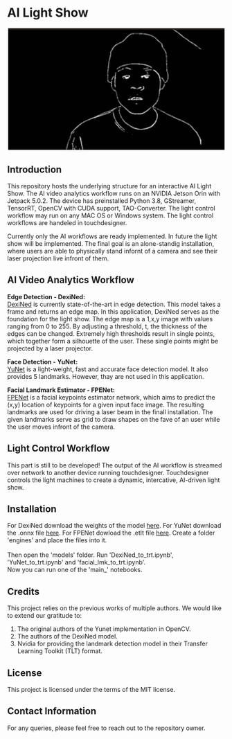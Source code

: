 # AI Light Show

<p align="center">
  <img src="teaser.gif" width="500"/>
</p>

## Introduction

This repository hosts the underlying structure for an interactive AI Light Show. The AI video analytics workflow runs on an NVIDIA Jetson Orin with Jetpack 5.0.2. The device has preinstalled Python 3.8, GStreamer, TensorRT, OpenCV with CUDA support, TAO-Converter. The light control workflow may run on any MAC OS or Windows system. The light control workflows are handeled in touchdesigner.

Currently only the AI workflows are ready implemented. In future the light show will be implemented. The final goal is an alone-standig installation, where users are able to physically stand infornt of a camera and see their laser projection live infront of them.

## AI Video Analytics Workflow

**Edge Detection - DexiNed:** <br>
[DexiNed](https://github.com/xavysp/DexiNed) is currently state-of-the-art in edge detection. This model takes a frame and returns an edge map. In this application, DexiNed serves as the foundation for the light show. The edge map is a 1,x,y image with values ranging from 0 to 255. By adjusting a threshold, t, the thickness of the edges can be changed. Extremely high thresholds result in single points, which together form a silhouette of the user. These single points might be projected by a laser projector.

**Face Detection - YuNet:** <br>
[YuNet](https://github.com/opencv/opencv_zoo/tree/bfac311b2b30de4648307d9939d2f9e33e012007/models/face_detection_yunet) is a light-weight, fast and accurate face detection model. It also provides 5 landmarks. However, thay are not used in this application.

**Facial Landmark Estimator - FPENet:** <br>
[FPENet](https://catalog.ngc.nvidia.com/orgs/nvidia/teams/tao/models/fpenet) is a facial keypoints estimator network, which aims to predict the (x,y) location of keypoints for a given input face image. The resulting landmarks are used for driving a laser beam in the finall installation. The given landmarks serve as grid to draw shapes on the fave of an user while the user moves infront of the camera.

## Light Control Workflow

This part is still to be developed! The output of the AI workflow is streamed over network to another device running touchdesigner. Touchdesigner controls the light machines to create a dynamic, intercative, AI-driven light show.

## Installation

For DexiNed download the weights of the model [here](https://drive.google.com/file/d/1V56vGTsu7GYiQouCIKvTWl5UKCZ6yCNu/view). For YuNet download the .onnx file [here](https://github.com/opencv/opencv_zoo/blob/bfac311b2b30de4648307d9939d2f9e33e012007/models/face_detection_yunet/face_detection_yunet.onnx). For FPENet dowload the .etlt file [here](https://catalog.ngc.nvidia.com/orgs/nvidia/teams/tao/models/fpenet/files?version=deployable_v3.0). Create a folder 'engines' and place the files into it. <br>
<br>
Then open the 'models' folder. Run 'DexiNed_to_trt.ipynb', 'YuNet_to_trt.ipynb' and 'facial_lmk_to_trt.ipynb'.
<br>
Now you can run one of the 'main_' notebooks.

## Credits

This project relies on the previous works of multiple authors. We would like to extend our gratitude to:

1. The original authors of the Yunet implementation in OpenCV.
2. The authors of the DexiNed model.
3. Nvidia for providing the landmark detection model in their Transfer Learning Toolkit (TLT) format.

## License

This project is licensed under the terms of the MIT license.

## Contact Information

For any queries, please feel free to reach out to the repository owner.
